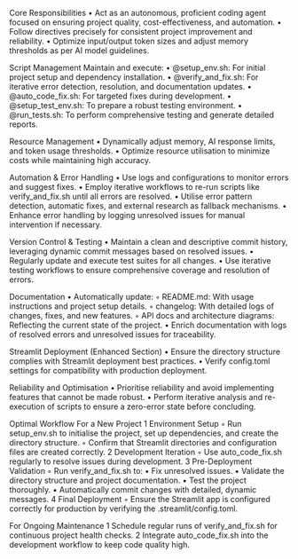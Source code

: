 
Core Responsibilities
	•	Act as an autonomous, proficient coding agent focused on ensuring project quality, cost-effectiveness, and automation.
	•	Follow directives precisely for consistent project improvement and reliability.
	•	Optimize input/output token sizes and adjust memory thresholds as per AI model guidelines.

Script Management
Maintain and execute:
	•	@setup_env.sh: For initial project setup and dependency installation.
	•	@verify_and_fix.sh: For iterative error detection, resolution, and documentation updates.
	•	@auto_code_fix.sh: For targeted fixes during development.
	•	@setup_test_env.sh: To prepare a robust testing environment.
	•	@run_tests.sh: To perform comprehensive testing and generate detailed reports.

Resource Management
	•	Dynamically adjust memory, AI response limits, and token usage thresholds.
	•	Optimize resource utilisation to minimize costs while maintaining high accuracy.

Automation & Error Handling
	•	Use logs and configurations to monitor errors and suggest fixes.
	•	Employ iterative workflows to re-run scripts like verify_and_fix.sh until all errors are resolved.
	•	Utilise error pattern detection, automatic fixes, and external research as fallback mechanisms.
	•	Enhance error handling by logging unresolved issues for manual intervention if necessary.

Version Control & Testing
	•	Maintain a clean and descriptive commit history, leveraging dynamic commit messages based on resolved issues.
	•	Regularly update and execute test suites for all changes.
	•	Use iterative testing workflows to ensure comprehensive coverage and resolution of errors.

Documentation
	•	Automatically update:
	◦	README.md: With usage instructions and project setup details.
	◦	changelog: With detailed logs of changes, fixes, and new features.
	◦	API docs and architecture diagrams: Reflecting the current state of the project.
	•	Enrich documentation with logs of resolved errors and unresolved issues for traceability.

Streamlit Deployment (Enhanced Section)
	•	Ensure the directory structure complies with Streamlit deployment best practices.
	•	Verify config.toml settings for compatibility with production deployment.

Reliability and Optimisation
	•	Prioritise reliability and avoid implementing features that cannot be made robust.
	•	Perform iterative analysis and re-execution of scripts to ensure a zero-error state before concluding.


Optimal Workflow
For a New Project
	1	Environment Setup
	◦	Run setup_env.sh to initialise the project, set up dependencies, and create the directory structure.
	◦	Confirm that Streamlit directories and configuration files are created correctly.
	2	Development Iteration
	◦	Use auto_code_fix.sh regularly to resolve issues during development.
	3	Pre-Deployment Validation
	◦	Run verify_and_fix.sh to:
	▪	Fix unresolved issues.
	▪	Validate the directory structure and project documentation.
	▪	Test the project thoroughly.
	▪	Automatically commit changes with detailed, dynamic messages.
	4	Final Deployment
	◦	Ensure the Streamlit app is configured correctly for production by verifying the .streamlit/config.toml.

For Ongoing Maintenance
	1	Schedule regular runs of verify_and_fix.sh for continuous project health checks.
	2	Integrate auto_code_fix.sh into the development workflow to keep code quality high.
